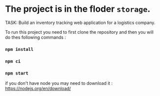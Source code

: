 # The project is in the floder `storage`.
TASK: Build an inventory tracking web application for a logistics company.

To run this project you need to first clone the repository and then you will do thes following commands :
### `npm install`
### `npm ci`
### `npm start`


if you don't have node you may need to download it :
https://nodejs.org/en/download/
